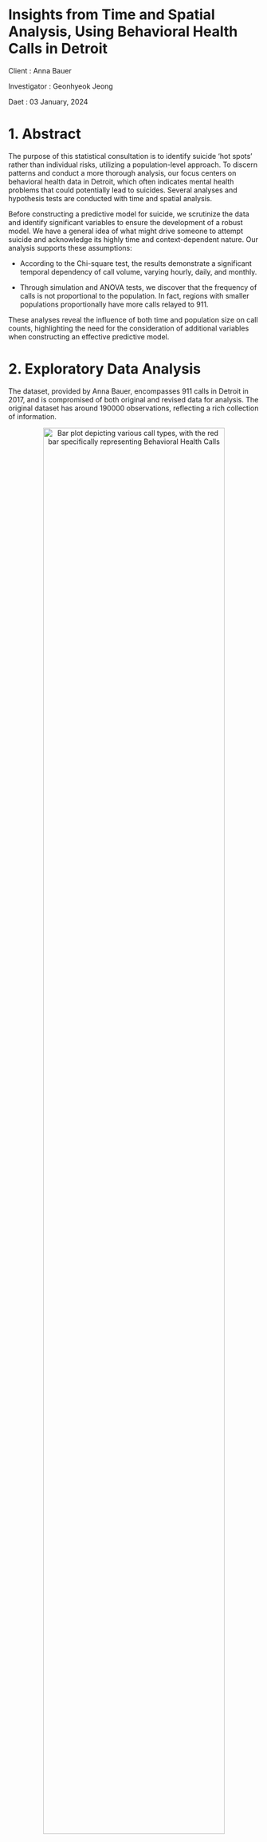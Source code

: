 Insights from Time and Spatial Analysis, Using Behavioral Health Calls in Detroit
================
Client : Anna Bauer 

Investigator : Geonhyeok Jeong

Daet : 03 January, 2024

# 1. Abstract

The purpose of this statistical consultation is to identify suicide ‘hot
spots’ rather than individual risks, utilizing a population-level
approach. To discern patterns and conduct a more thorough analysis, our
focus centers on behavioral health data in Detroit, which often
indicates mental health problems that could potentially lead to
suicides. Several analyses and hypothesis tests are conducted with time
and spatial analysis.

Before constructing a predictive model for suicide, we scrutinize the
data and identify significant variables to ensure the development of a
robust model. We have a general idea of what might drive someone to
attempt suicide and acknowledge its highly time and context-dependent
nature. Our analysis supports these assumptions:

- According to the Chi-square test, the results demonstrate a
  significant temporal dependency of call volume, varying hourly, daily,
  and monthly.

- Through simulation and ANOVA tests, we discover that the frequency of
  calls is not proportional to the population. In fact, regions with
  smaller populations proportionally have more calls relayed to 911.

These analyses reveal the influence of both time and population size on
call counts, highlighting the need for the consideration of additional
variables when constructing an effective predictive model.

# 2. Exploratory Data Analysis

The dataset, provided by Anna Bauer, encompasses 911 calls in Detroit in
2017, and is compromised of both original and revised data for analysis.
The original dataset has around 190000 observations, reflecting a rich
collection of information.

<div class="figure" style="text-align: center">
<img src="image/call_type.png" alt="Bar plot depicting various call types, with the red bar specifically representing Behavioral Health Calls" width="85%" />


<p class="caption">
Bar plot depicting various call types, with the red bar specifically
representing Behavioral Health Calls
</p>
</div>

Figure 1 illustrates the diversity of call types present in the dataset.
Our primary focus is on ‘Behavioral Health’ calls, which often indicate
mental health problems that could potentially lead to suicides. After
filtering for ‘Behavioral Health’ calls, we narrowed down our dataset to
approximately 50,000 observations. This focused subset enables a more
targeted analysis of mental health-related emergency calls. We examined
the data from a spatial perspective, identifying 218 unique locations
associated with Behavioral Health calls. Unfortunately, three locations
lack population information, compelling us to exclude them from further
analysis, as they represent only 200 observations out of the total
50,000.

# 3. Methodology

## 3.1 Time Analysis

### 3.1.1 Distribution of ‘Behavioral Health’ Calls Over Time

Our initial focus is to examine the distribution of calls over time,
exploring potential differences in call counts based on hours, days, and
months. For this analysis, we generate a bar plot illustrating the
counts of calls, accompanied by a 95% confidence interval for each bar.

<div class="figure">
<img src="2023_stat_consulting_files/figure-gfm/setup-1.png" alt="Bar Plot of the number of calls for each of e Month, Day, and Hour" width="50%" /><img src="2023_stat_consulting_files/figure-gfm/setup-2.png" alt="Bar Plot of the number of calls for each of e Month, Day, and Hour" width="50%" /><img src="2023_stat_consulting_files/figure-gfm/setup-3.png" alt="Bar Plot of the number of calls for each of e Month, Day, and Hour" width="50%" />

<p class="caption">
Bar Plot of the number of calls for each of e Month, Day, and Hour
</p>

</div>

Based on Figure 2, variations in call counts between different times are
noticeable. Monthly and hourly bar plots reveal significant differences,
as indicated by non-overlapping confidence intervals between time
periods. However, the day bar plot does not exhibit this distinction
clearly, except for Monday and Friday, where non-overlapping intervals
are observed. To rigorously assess these differences, we conduct a
Chi-square hypothesis test. This test assumes that all groups should
have a similar number of calls if there is no influence from times. The
‘p-value’ helps us determine if there is a real difference between
groups of data. If the p-value is less than 0.05, it indicates a strong
likelihood that time influences the number of calls.

<table class="table" style="margin-left: auto; margin-right: auto;">
<caption>
Chi-Square result
</caption>
<thead>
<tr>
<th style="text-align:left;">
</th>
<th style="text-align:left;">
X-squared
</th>
<th style="text-align:left;">
df
</th>
<th style="text-align:left;">
p-value
</th>
</tr>
</thead>
<tbody>
<tr>
<td style="text-align:left;">
Months
</td>
<td style="text-align:left;">
348.52
</td>
<td style="text-align:left;">
11
</td>
<td style="text-align:left;">
\< 2.2e-16
</td>
</tr>
<tr>
<td style="text-align:left;">
Days
</td>
<td style="text-align:left;">
31.597
</td>
<td style="text-align:left;">
6
</td>
<td style="text-align:left;">
1.95e-05
</td>
</tr>
<tr>
<td style="text-align:left;">
Hours
</td>
<td style="text-align:left;">
4800
</td>
<td style="text-align:left;">
23
</td>
<td style="text-align:left;">
\< 2.2e-16
</td>
</tr>
</tbody>
</table>

While the distinction in the plot for days may not be visually apparent
due to the large number of observations, Table 1 reveals that all
p-values associated with the time variables (hour, day, and month) are
much less than the threshold of 0.05. This suggests that time is a
statistically significant factor in predicting the number of calls.

Additionally, it’s worth noting that, although the p-value for days is
less than 0.05, when compared to the other p-values, it is relatively
larger. Consequently, the apparent difference may not be visually
evident in the bar plot. The results of our hypothesis tests underscore
the importance of including time variables—hour, day, and month—in
building a predictive model for future analyses.

## 4.2 Spatial Analysis

### 4.2.1 Distribution of ‘Behavioral Health’ Calls Over Population Density

Secondly, through spatial analysis, our goal is to uncover patterns,
trends, and relationships between location and call density that might
not be apparent. This analysis contributes to understanding the
geographical aspects of ‘Behavioral Health’ calls, providing a
comprehensive view beyond temporal considerations.

To gain a general overview, several heat maps are generated based on
calls, proportion of total calls, population, and relative calls
(calls/population).

<div class="figure" style="text-align: center">

<img src="images/Counts_hit_map.png" alt="Heat map illustrating the relationships among Call Counts, log(Propportaion Total), Population, and log(Relative calls), progressing diagonally from the upper left to the lower right" width="43%" height="35%" /><img src="images/Prop_Total_hit_map.png" alt="Heat map illustrating the relationships among Call Counts, log(Propportaion Total), Population, and log(Relative calls), progressing diagonally from the upper left to the lower right" width="43%" height="35%" /><img src="images/Population_hit_map.png" alt="Heat map illustrating the relationships among Call Counts, log(Propportaion Total), Population, and log(Relative calls), progressing diagonally from the upper left to the lower right" width="43%" height="35%" /><img src="images/Relative_counts_hit_map.png" alt="Heat map illustrating the relationships among Call Counts, log(Propportaion Total), Population, and log(Relative calls), progressing diagonally from the upper left to the lower right" width="43%" height="35%" />
<p class="caption">
Heat map illustrating the relationships among Call Counts,
log(Propportaion Total), Population, and log(Relative calls),
progressing diagonally from the upper left to the lower right
</p>

</div>

We generate four plots: Call Counts, log(Prop_Total), Population, and
log(Relative Calls). The intensity of red indicates higher frequencies
compared to other regions. The decision to express Proportion of Calls
with Total Calls and Relative Calls in logarithmic scale is due to their
small values, making differences challenging to discern with original
data. Upon constructing the plots, these features become evident.

A quick look at the Call Counts heatmap suggests increased activity in
the central area of Detroit. However, without considering population
density, this observation may be misleading, as areas with higher
populations naturally tend to have more calls. To address this, the
Population and Relative Calls heatmaps offer a clearer perspective.
These plots unveil that the central area’s population is not
particularly high, and the Relative Calls heatmap emphasizes regions
with proportionally more calls.

To rigorously assess the proportionality of Call Counts to the
population, we utilize the Kolmogorov-Smirnov (KS) test with simulation.
Assuming that Call Counts are proportional to the population, we
generate 50,000 sample data points with a distribution based on the
probability of Prop_Pop (population divided by the total population).
The goal is to compare the empirical cumulative distribution functions
(ECDFs) of the simulated data with the actual Relative Calls. By
visualizing the ECDF plots, we can evaluate the similarity in the
distribution of the data. If the plots align, we can reasonably infer
that the number of calls is proportional to the population, and the
Kolmogorov-Smirnov test should not reject this assumption.

<div class="figure" style="text-align: center">

<img src="images/ecdf.png" alt="Empirical Cumulative Distribution Functions: The red line represents simulated data, while the black line represents actual data." width="85%" />
<p class="caption">
Empirical Cumulative Distribution Functions: The red line represents
simulated data, while the black line represents actual data.
</p>

</div>

Upon examining Figure 4, it becomes apparent that the red line
representing the ECDF of simulated data differs from the black line
depicting the ECDF of actual data. This discrepancy is further supported
by the results of the Kolmogorov-Smirnov test.

<table class="table" style="margin-left: auto; margin-right: auto;">
<caption>
KS test result
</caption>
<thead>
<tr>
<th style="text-align:left;">
D
</th>
<th style="text-align:left;">
p-value
</th>
</tr>
</thead>
<tbody>
<tr>
<td style="text-align:left;">
0.082585
</td>
<td style="text-align:left;">
\< 2.2e-16
</td>
</tr>
</tbody>
</table>

As depicted in Table 2, the test results reveal significant differences
between the ECDFs, where D represents the value of the statistics and
the p-value is less than the threshold of 0.05. This suggests that Call
counts in each region are not proportional to the population.

However, according to the 2017 CDC report[^1], individuals in urban
areas are less likely to commit suicide than those in rural areas. This
report implies that population density might inversely affect suicide
rates.

<div class="figure" style="text-align: center">

<img src="images/Anova_3.png" alt="Detroit map divided into three regions based on population: low population group, middle, and high" width="85%" />
<p class="caption">
Detroit map divided into three regions based on population: low
population group, middle, and high
</p>

</div>

To explore this potential relationship, we conduct an Analysis of
Variance (ANOVA) test. Initially, we categorize regions into three
groups based on population: low_population, middle_population, and
high_population, as illustrated in Figure 5. The figure depicts a random
distribution of population across these groups. The ANOVA test, designed
to assess average differences of relative calls between multiple groups,
is then employed for a more in-depth analysis of the relationship.

<table class="table" style="margin-left: auto; margin-right: auto;">
<caption>
ANOVA test result for 3 groups
</caption>
<thead>
<tr>
<th style="text-align:left;">
</th>
<th style="text-align:left;">
Df
</th>
<th style="text-align:left;">
Sum Sq
</th>
<th style="text-align:left;">
Mean Sq
</th>
<th style="text-align:left;">
F value
</th>
<th style="text-align:left;">
Pr(\>F))
</th>
</tr>
</thead>
<tbody>
<tr>
<td style="text-align:left;">
Group
</td>
<td style="text-align:left;">
2
</td>
<td style="text-align:left;">
10.34
</td>
<td style="text-align:left;">
5.171
</td>
<td style="text-align:left;">
19.94
</td>
<td style="text-align:left;">
1.16e-08
</td>
</tr>
<tr>
<td style="text-align:left;">
Residuals
</td>
<td style="text-align:left;">
212
</td>
<td style="text-align:left;">
54.98
</td>
<td style="text-align:left;">
0.259
</td>
<td style="text-align:left;">

- </td>
  <td style="text-align:left;">

  - </td>
    </tr>
    </tbody>
    </table>

<table class="table" style="margin-left: auto; margin-right: auto;">
<caption>
Relative counts of each groups
</caption>
<thead>
<tr>
<th style="text-align:left;">
Group
</th>
<th style="text-align:left;">
Population
</th>
<th style="text-align:left;">
Relative Counts
</th>
</tr>
</thead>
<tbody>
<tr>
<td style="text-align:left;">
1
</td>
<td style="text-align:left;">
Low
</td>
<td style="text-align:left;">
0.12756975
</td>
</tr>
<tr>
<td style="text-align:left;">
2
</td>
<td style="text-align:left;">
Middle
</td>
<td style="text-align:left;">
0.09926116
</td>
</tr>
<tr>
<td style="text-align:left;">
3
</td>
<td style="text-align:left;">
High
</td>
<td style="text-align:left;">
0.07452479
</td>
</tr>
</tbody>
</table>

In the analysis presented in Table 3, the result of the ANOVA test
indicates a statistically significant difference between the groups,
with a p-value much less than 0.05. The F-value represents the
statistics used to obtain the p-value. Other columns, such as DF (Degree
of Freedom), Sum sq (Sum of Squares), and Mean sq (Mean of Squares), are
explained in detail in this link.[^2]

Focusing on Table 4, we observe that Group 1, representing areas with
low population density, exhibits a higher relative calls rate compared
to the other groups. To enhance the robustness of our findings, we
conduct an additional ANOVA test, expanding the scope to six groups. We
choose six as we determine that the number of groups would be large
enough to highlight the distinctive features of each group.

<table class="table" style="margin-left: auto; margin-right: auto;">
<caption>
ANOVA test result for 6 groups
</caption>
<thead>
<tr>
<th style="text-align:left;">
</th>
<th style="text-align:left;">
Df
</th>
<th style="text-align:left;">
Sum Sq
</th>
<th style="text-align:left;">
Mean Sq
</th>
<th style="text-align:left;">
F value
</th>
<th style="text-align:left;">
Pr(\>F))
</th>
</tr>
</thead>
<tbody>
<tr>
<td style="text-align:left;">
Group
</td>
<td style="text-align:left;">
5
</td>
<td style="text-align:left;">
13.32
</td>
<td style="text-align:left;">
2.6643
</td>
<td style="text-align:left;">
10.71
</td>
<td style="text-align:left;">
3.55e-09
</td>
</tr>
<tr>
<td style="text-align:left;">
Residuals
</td>
<td style="text-align:left;">
209
</td>
<td style="text-align:left;">
52
</td>
<td style="text-align:left;">
0.2488
</td>
<td style="text-align:left;">

- </td>
  <td style="text-align:left;">

  - </td>
    </tr>
    </tbody>
    </table>

<table class="table" style="margin-left: auto; margin-right: auto;">
<caption>
Relative counts of each groups
</caption>
<thead>
<tr>
<th style="text-align:left;">
Group
</th>
<th style="text-align:left;">
Population
</th>
<th style="text-align:left;">
Relative Counts
</th>
</tr>
</thead>
<tbody>
<tr>
<td style="text-align:left;">
1
</td>
<td style="text-align:left;">
Lowest
</td>
<td style="text-align:left;">
0.15646221
</td>
</tr>
<tr>
<td style="text-align:left;">
2
</td>
<td style="text-align:left;">
Low
</td>
<td style="text-align:left;">
0.10516675
</td>
</tr>
<tr>
<td style="text-align:left;">
3
</td>
<td style="text-align:left;">
Lower_Middle
</td>
<td style="text-align:left;">
0.10267224
</td>
</tr>
<tr>
<td style="text-align:left;">
4
</td>
<td style="text-align:left;">
Upper_Middle
</td>
<td style="text-align:left;">
0.09613883
</td>
</tr>
<tr>
<td style="text-align:left;">
5
</td>
<td style="text-align:left;">
High
</td>
<td style="text-align:left;">
0.07696163
</td>
</tr>
<tr>
<td style="text-align:left;">
6
</td>
<td style="text-align:left;">
Highest
</td>
<td style="text-align:left;">
0.07247128
</td>
</tr>
</tbody>
</table>

The analysis with six groups reveals clearer distinctions, as the
hypothesis is more strongly rejected, with a p-value significantly lower
than that of the three-group analysis. Additionally, the differences in
relative counts become more pronounced than in the previous analysis.
This suggests a significant influence of population density on the
number of counts, indicating an inverse proportionality.

### 4.2.2 Distribution of ‘Behavioral Health’ Calls Over Location

Our attempt to examine the relationship between emergency calls and
geographic locations encountered challenges. The data collection method,
organized based on regions, did not reveal any discernible patterns or
informative insights. One statistical analysis method, the Ripley K
function, which is used to identify sparsity or clustering, was applied,
but the data does not show clear sparsity or clustering. Further
exploration and consideration of the spatial aspects of the data would
be needed.

[^1]: <https://www.cdc.gov/suicide/facts/disparities-in-suicide.html#>:~:

[^2]: <https://www.analyticsvidhya.com/blog/2018/01/anova-analysis-of-variance/#>:~:
